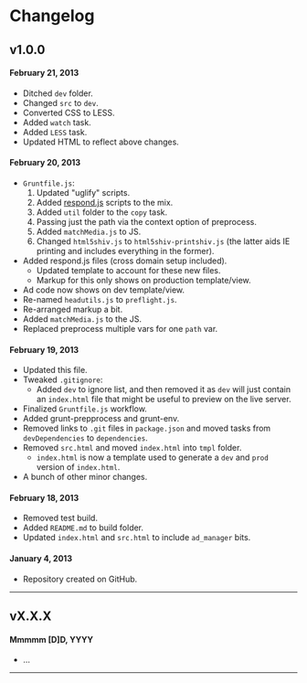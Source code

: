 # Changelog

## v1.0.0

#### February 21, 2013

* Ditched `dev` folder.
* Changed `src` to `dev`.
* Converted CSS to LESS.
* Added `watch` task.
* Added `LESS` task.
* Updated HTML to reflect above changes.

#### February 20, 2013

* `Gruntfile.js`:
	1. Updated "uglify" scripts.
	1. Added [respond.js](https://github.com/scottjehl/Respond) scripts to the mix.
	1. Added `util` folder to the `copy` task.
	1. Passing just the path via the context option of preprocess.
	1. Added `matchMedia.js` to JS.
	1. Changed `html5shiv.js` to `html5shiv-printshiv.js` (the latter aids IE printing and includes everything in the former).
* Added respond.js files (cross domain setup included).
	* Updated template to account for these new files.
	* Markup for this only shows on production template/view.
* Ad code now shows on dev template/view.
* Re-named `headutils.js` to `preflight.js`.
* Re-arranged markup a bit.
* Added `matchMedia.js` to the JS.
* Replaced preprocess multiple vars for one `path` var.

#### February 19, 2013

* Updated this file.
* Tweaked `.gitignore`:
	* Added `dev` to ignore list, and then removed it as `dev` will just contain an `index.html` file that might be useful to preview on the live server.
* Finalized `Gruntfile.js` workflow.
* Added grunt-prepprocess and grunt-env.
* Removed links to `.git` files in `package.json` and moved tasks from `devDependencies` to `dependencies`.
* Removed `src.html` and moved `index.html` into `tmpl` folder.
	* `index.html` is now a template used to generate a `dev` and `prod` version of `index.html`.
* A bunch of other minor changes.

#### February 18, 2013

* Removed test build.
* Added `README.md` to build folder.
* Updated `index.html` and `src.html` to include `ad_manager` bits.

#### January 4, 2013

* Repository created on GitHub.

---

## vX.X.X

#### Mmmmm [D]D, YYYY

* ...

---